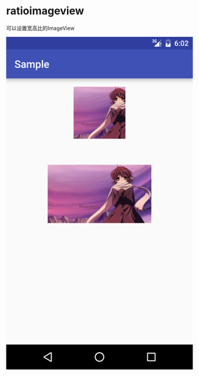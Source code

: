 # ratioimageview
可以设置宽高比的ImageView

<img src='https://github.com/xxtonglei4334/ratioimageview/blob/master/device-2016-05-26-180251.png?raw=true'>
